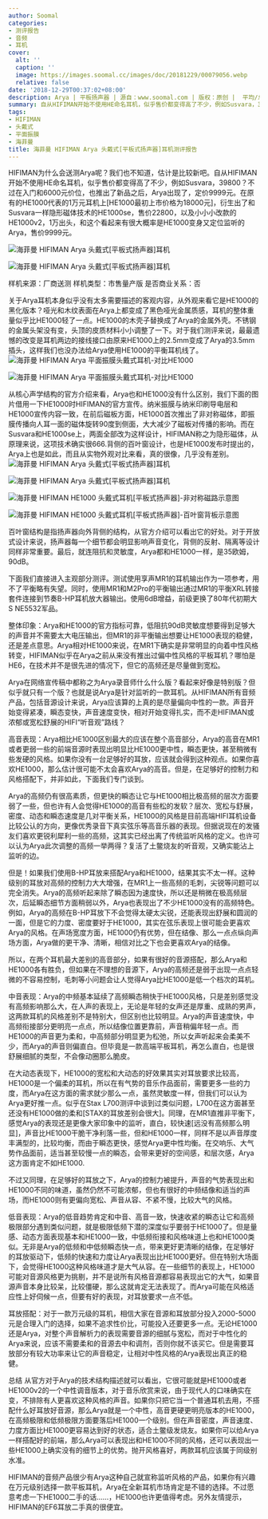```yaml
---
author: Soomal
categories:
- 测评报告
- 音频
- 耳机
cover:
  alt: ''
  caption: ''
  image: https://images.soomal.cc/images/doc/20181229/00079056.webp
  relative: false
date: '2018-12-29T00:37:02+08:00'
description: Arya | 平板扬声器 | 源自：www.soomal.com | 版权：原创 |  平均/总评分：08.07/121
summary: 自从HIFIMAN开始不使用HE命名耳机，似乎售价都变得高了不少，例如Susvara，39800？Arya出现不算太贵，定位在万元级。Arya的技术部分像极了HE1000，而在宣传中Arya被定位在监听应用，那它和HE1000到底有什么差别呢？
tags:
- HIFIMAN
- 头戴式
- 平面振膜
- 海菲曼
title: 海菲曼 HIFIMAN Arya 头戴式[平板式扬声器]耳机测评报告
---
```


HIFIMAN为什么会送测Arya呢？我们也不知道，估计是比较新吧。自从HIFIMAN开始不使用HE命名耳机，似乎售价都变得高了不少，例如Susvara，39800？不过在入门和6000元价位，也推出了新品之后，Arya出现了，定价9999元。在原有的HE1000代表的1万元耳机上[HE1000最初上市价格为18000元]，衍生出了和Susvara一样隐形磁体技术的HE1000se，售价22800，以及小小小改款的HE1000v2，1万出头，和这个看起来有很大概率是HE1000变身又定位监听的Arya，售价9999元。



![海菲曼 HIFIMAN Arya 头戴式[平板式扬声器]耳机](https://images.soomal.cc/images/doc/20181221/00078926_01.webp)



![海菲曼 HIFIMAN Arya 头戴式[平板式扬声器]耳机](https://images.soomal.cc/images/doc/20181221/00078927_01.webp)



样机来源：厂商送测
样机类型：市售量产版
是否商业关系：否



关于Arya耳机本身似乎没有太多需要描述的客观内容，从外观来看它是HE1000的黑化版本？哑光和木纹表面在Arya上都变成了黑色哑光金属质感，耳机的整体重量似乎比HE1000轻了一点。HE1000的木壳子替换成了Arya的金属外壳。不锈钢的金属头架没有变，头顶的皮质材料小小调整了一下。对于我们测评来说，最最遗憾的改变是耳机两边的接线接口由原来HE1000上的2.5mm变成了Arya的3.5mm插头，这样我们也没办法给Arya使用HE1000的平衡耳机线了。
![海菲曼 HIFIMAN Arya 平面振膜头戴式耳机-对比HE1000](https://images.soomal.cc/images/doc/20181229/00079054.webp)




![海菲曼 HIFIMAN Arya 平面振膜头戴式耳机-对比HE1000](https://images.soomal.cc/images/doc/20181229/00079055.webp)




从核心声学结构的官方介绍来看，Arya也和HE1000没有什么区别，我们下面的图片借用一下HE1000时HIFIMAN的官方宣传。纳米振膜与纳米印刷导电层和HE1000宣传内容一致，在前后磁板方面，HE1000首次推出了非对称磁体，即振膜传播向人耳一面的磁体旋转90度到侧面，大大减少了磁板对传播的影响。而在Susvara和HE1000se上，两面全部改为这样设计，HIFIMAN称之为隐形磁体，从原理来说，这项技术确实很666.背侧的百叶窗设计，也是HE1000发布时提出的，Arya上也是如此，而且从实物外观对比来看，真的很像，几乎没有差别。
![海菲曼 HIFIMAN Arya 头戴式[平板式扬声器]耳机](https://images.soomal.cc/images/doc/20181221/00078929_01.webp)




![海菲曼 HIFIMAN Arya 头戴式[平板式扬声器]耳机](https://images.soomal.cc/images/doc/20181221/00078928_01.webp)




![海菲曼 HIFIMAN HE1000 头戴式耳机[平板式扬声器]-非对称磁路示意图](https://images.soomal.cc/images/doc/20160927/00063476_01.webp)




![海菲曼 HIFIMAN HE1000 头戴式耳机[平板式扬声器]-百叶窗背板示意图](https://images.soomal.cc/images/doc/20160927/00063478_01.webp)





百叶窗结构是指扬声器向外背侧的结构，从官方介绍可以看出它的好处。对于开放式设计来说，扬声器每一个细节都会明显影响声音变化，背侧的反射、隔离等设计同样非常重要。最后，就连阻抗和灵敏度，Arya都和HE1000一样，是35欧姆，90dB。

下面我们直接进入主观部分测评。测试使用享声MR1的耳机输出作为一项参考，用不了平衡略有失望。同时，使用MR1和M2Pro的平衡输出通过MR1的平衡XRL转接套件连接到节奏B-HP耳机放大器输出。使用6dB增益，前级更换了80年代初期大S NE5532军品。

整体印象：Arya和HE1000的官方指标可靠，低阻抗90dB灵敏度想要得到足够大的声音并不需要太大电压输出，但MR1的非平衡输出想要让HE1000表现的稳健，还是差点意思。Arya相对HE1000来说，在MR1下确实是非常明显的向着中性风格转变，HIFIMAN似乎在Arya之前从来没有推出过偏中性风格的平板耳机？哪怕是HE6，在技术并不是很先进的情况下，但它的高频还是尽量做到宽松。

Arya在网络宣传稿中都称之为Arya录音师什么什么版？看起来好像是特别版？但似乎就只有一个版？也就是说Arya是针对监听的一款耳机。从HIFIMAN所有音频产品，包括音源设计来说，Arya应该算的上真的是尽量偏向中性的一款。声音开始变得紧凑，瞬态变快，声音速度变快，相对开始变得扎实，而不走HIFIMAN或浓郁或宽松舒展的HIFI“听音观”路线？

高音表现：Arya相比HE1000区别最大的应该在整个高音部分，Arya的高音在MR1或者更弱一些的前端音源时表现出明显比HE1000更中性，瞬态更快，甚至稍微有些发硬的风格。如果你没有一台足够好的耳放，应该就会得到这种观点。如果你喜欢HE1000，那么估计很可能不太会喜欢Arya的高音。但是，在足够好的控制力和风格搭配下，并非如此，下面我们专门谈到。

Arya的高频仍有很高素质，但更快的瞬态让它与HE1000相比极高频的层次方面要弱了一些，但也许有人会觉得HE1000的高音有些松的发软？层次、宽松与舒展，密度、动态和瞬态速度是几对平衡关系，HE1000的风格是目前高端HIFI耳机设备比较公认的方向，更像优秀录音下真实弦乐等高音乐器的表现。但据说现在的发骚友们喜欢更锐利犀利一些的高频，这其实已经出离了传统监听风格的定义。也许可以认为Arya此次调整的高频一举两得？复活了土鳖烧友的听音观，又确实能沾上监听的边。

但是！如果我们使用B-HP耳放来搭配Arya和HE1000，结果其实不太一样。这种级别的耳放对高频的控制力大大增强，在MR1上一些高频的毛刺，尖锐等问题可以完全消失。Arya的高频听起来除了瞬态因为速度快，所以还是稍微在极高频层次，后延瞬态细节方面稍弱以外，Arya也表现出了不少HE1000没有的高频特色。例如，Arya的高频在B-HP耳放下不会觉得太硬太尖锐，还能表现出舒展和圆润的一面，但是它的力度、密度要好于HE1000，其实在弦乐表现上很可能会更喜欢Arya的风格。在声场宽度方面，HE1000仍有优势，但在结像、那么一点点纵向声场方面，Arya做的更干净、清晰，相信对比之下也会更喜欢Arya的结像。

所以，在两个耳机最大差别的高音部分，如果有很好的音源搭配，那么Arya和HE1000各有胜负，但如果在不理想的音源下，Arya的高频还是弱于出现一点点轻微的不容易控制，毛刺等小问题会让人觉得Arya比HE1000是低一个档次的耳机。

中音表现：Arya的中频基本延续了高频瞬态稍快于HE1000风格，只是差别感觉没有高频影响那么大，在人声的表现上，无论是年轻的女声还是厚重、成熟的男声，这两款耳机的风格差别不是特别大，但区别也比较明显。Arya的声音速度快，中高频衔接部分更明亮一点点，所以结像位置更靠前，声音稍偏年轻一点。而HE1000的声音更为柔和，中高频部分明显更为松弛，所以女声听起来会柔美不少，而Arya的声音则偏直白。但毕竟是一款高端平板耳机，再怎么直白，也是很舒展细腻的类型，不会像动圈那么脆皮。

在大动态表现下，HE1000的宽松和大动态的好效果其实对耳放要求比较高，HE1000是一个偏柔的耳机，所以在有气势的音乐作品面前，需要更多一些的力度，而Arya在这方面的需求就少那么一点，虽然灵敏度一样，但我们可以认为Arya更好推一点。似乎在Stax L700测评中谈到过类似问题，L700在这方面甚至还没有HE1000做的柔和[STAX的耳放差别会很大]。同理，在MR1直推非平衡下，感觉Arya的表现还是更像大家印象中的监听，直白，较快速[远没有高频那么明显]，声音比HE1000干脆干净利落一些，但和HE1000一样，同样不是以声音厚度丰满型的，比较均衡，而由于瞬态更快，感觉Arya更中性均衡。在交响乐、大气势作品面前，适当甚至较慢一点的瞬态，会带来更好的空间感，和层次感，Arya这方面肯定不如HE1000.

不过又同理，在足够好的耳放之下，Arya的控制力被提升，声音的气势表现出和HE1000不同的味道，虽然仍然不可能浓郁，但也有很好的中频结像和适当的声场，而HE1000则有更偏向宽松、声音从容、不紧不慢，比较大气的风格。

低音表现：Arya的低音趋势肯定和中音、高音一致，快速收紧的瞬态让它和高频极限部分遇到类似问题，就是极限低频下潜的深度似乎要弱于HE1000了。但是量感、动态方面表现基本和HE1000一致，中低频衔接和风格味道上也和HE1000类似。无非是Arya的低频和中低频瞬态快一点，带来更好更清晰的结像，在足够好的耳放驱动下，低频的快速和力度让Arya表现出比HE1000更好。但在特别大场面下，会觉得HE1000这种风格味道才是大气从容。在一些细节的表现上，HE1000可能对音源风格更为挑剔，并不是说所有风格音源都容易表现出它的大气，如果音源声音本身比较呆，比较僵硬，那么这就肯定无法表现了。而Arya可能在风格适应性上好伺候一点，但要有好的表现，对耳放要求一点不低。

耳放搭配：对于一款万元级的耳机，相信大家在音源和耳放部分投入2000-5000元是合理入门的选择，如果不追求性价比，可能投入还要更多一点。无论HE1000还是Arya，对整个声音解析力的表现需要音源的细腻与宽松，而对于中性化的Arya来说，应该不需要柔和的音源去中和调剂，否则你就不该买它。但是需要耳放部分有较大功率来让它的声音稳定，让相对中性风格的Arya表现出真正的稳健。

总结
从官方对于Arya的技术结构描述就可以看出，它很可能就是HE1000或者HE1000v2的一个中性调音版本，对于音乐欣赏来说，由于现代人的口味确实在变，不排除有人更喜欢这种风格的声音。如果你只把它当一个普通耳机去用，不搭配什么好耳放好音源，那么Arya就是一个中性，高音更硬更明亮版本的HE1000，在高频极限和低频极限方面要落后HE1000一个级别。但在声音密度，声音速度、力度方面比HE1000更容易达到好的状态，适合土鳖级发烧友。如果你可以给Arya一样搭配好的前端，那么Arya可以表现出和HE1000不同的风格，还可以表现出一些HE1000上确实没有的细节上的优势。抛开风格喜好，两款耳机应该属于同级别水准。

HIFIMAN的音频产品很少有Arya这种自己就宣称监听风格的产品，如果你有兴趣在万元级别选择一款平板耳机，Arya在全新耳机市场肯定是不错的选择。不过愿意考虑一下HE1000二手的话……，HE1000也许更值得考虑。另外友情提示，HIFIMAN的EF6耳放二手真的很便宜。